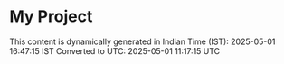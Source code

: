 # My Project

This content is dynamically generated in Indian Time (IST): 2025-05-01 16:47:15 IST
Converted to UTC: 2025-05-01 11:17:15 UTC
